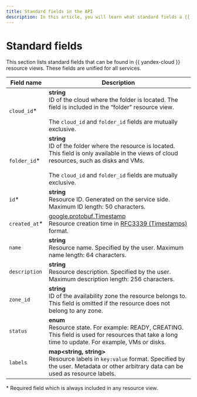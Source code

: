 ```yaml
---
title: Standard fields in the API
description: In this article, you will learn what standard fields a {{ yandex-cloud }} resource view may have.
---
```


# Standard fields

This section lists standard fields that can be found in {{ yandex-cloud }} resource views. These fields are unified for all services.

Field name | Description
----- |  -----
`cloud_id`* | <b>string</b> <br/> ID of the cloud where the folder is located. The field is included in the <q>folder</q> resource view. <br/><br/>The `cloud_id` and `folder_id` fields are mutually exclusive.
`folder_id`* | <b>string</b> <br/> ID of the folder where the resource is located. This field is only available in the views of cloud resources, such as disks and VMs.<br/><br/>The `cloud_id` and `folder_id` fields are mutually exclusive.
`id`* | <b>string</b> <br/> Resource ID. Generated on the service side. Maximum ID length: 50 characters.
`created_at`* | [google.protobuf.Timestamp](https://github.com/protocolbuffers/protobuf/blob/master/src/google/protobuf/timestamp.proto)<br/>Resource creation time in [RFC3339 (Timestamps)](https://www.ietf.org/rfc/rfc3339.txt) format.
`name` | <b>string</b> <br/>Resource name. Specified by the user. Maximum name length: 64 characters. 
`description` | <b>string</b> <br/> Resource description. Specified by the user. Maximum description length: 256 characters.
`zone_id` | <b>string</b> <br/> ID of the availability zone the resource belongs to.<br/>This field is omitted if the resource does not belong to any zone.
`status` | <b>enum</b> <br/> Resource state. For example: READY, CREATING.<br/>This field is used for resources that take a long time to update. For example, VMs or disks.
`labels` | <b>map<string, string></b> <br/> Resource labels in `key:value` format. Specified by the user. Metadata or other arbitrary data can be used as resource labels. 

\* Required field which is always included in any resource view.


